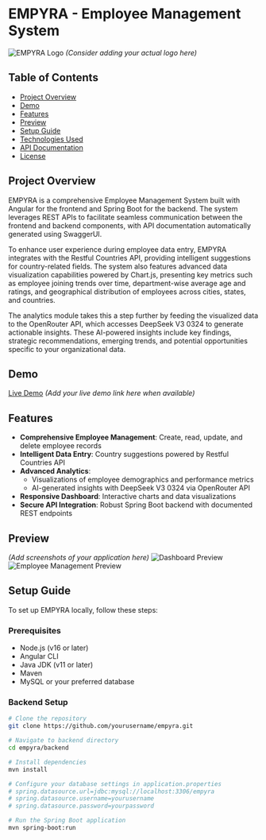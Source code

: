 # EMPYRA - Employee Management System

![EMPYRA Logo](https://via.placeholder.com/150x50?text=EMPYRA) 
*(Consider adding your actual logo here)*

## Table of Contents
- [Project Overview](#project-overview)
- [Demo](#demo)
- [Features](#features)
- [Preview](#preview)
- [Setup Guide](#setup-guide)
- [Technologies Used](#technologies-used)
- [API Documentation](#api-documentation)
- [License](#license)

## Project Overview

EMPYRA is a comprehensive Employee Management System built with Angular for the frontend and Spring Boot for the backend. The system leverages REST APIs to facilitate seamless communication between the frontend and backend components, with API documentation automatically generated using SwaggerUI.

To enhance user experience during employee data entry, EMPYRA integrates with the Restful Countries API, providing intelligent suggestions for country-related fields. The system also features advanced data visualization capabilities powered by Chart.js, presenting key metrics such as employee joining trends over time, department-wise average age and ratings, and geographical distribution of employees across cities, states, and countries.

The analytics module takes this a step further by feeding the visualized data to the OpenRouter API, which accesses DeepSeek V3 0324 to generate actionable insights. These AI-powered insights include key findings, strategic recommendations, emerging trends, and potential opportunities specific to your organizational data.

## Demo

[Live Demo](#) *(Add your live demo link here when available)*

## Features

- **Comprehensive Employee Management**: Create, read, update, and delete employee records
- **Intelligent Data Entry**: Country suggestions powered by Restful Countries API
- **Advanced Analytics**: 
  - Visualizations of employee demographics and performance metrics
  - AI-generated insights with DeepSeek V3 0324 via OpenRouter API
- **Responsive Dashboard**: Interactive charts and data visualizations
- **Secure API Integration**: Robust Spring Boot backend with documented REST endpoints

## Preview

*(Add screenshots of your application here)*
![Dashboard Preview](https://via.placeholder.com/600x400?text=Dashboard+Preview)
![Employee Management Preview](https://via.placeholder.com/600x400?text=Employee+Management)

## Setup Guide

To set up EMPYRA locally, follow these steps:

### Prerequisites
- Node.js (v16 or later)
- Angular CLI
- Java JDK (v11 or later)
- Maven
- MySQL or your preferred database

### Backend Setup
```bash
# Clone the repository
git clone https://github.com/yourusername/empyra.git

# Navigate to backend directory
cd empyra/backend

# Install dependencies
mvn install

# Configure your database settings in application.properties
# spring.datasource.url=jdbc:mysql://localhost:3306/empyra
# spring.datasource.username=yourusername
# spring.datasource.password=yourpassword

# Run the Spring Boot application
mvn spring-boot:run
